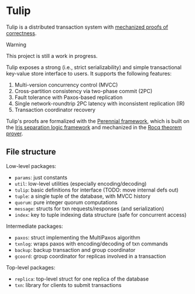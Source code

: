 # Tulip

Tulip is a distributed transaction system with [mechanized proofs of
correctness](https://github.com/mit-pdos/perennial/tree/master/src/program_proof/tulip).

> [!WARNING] 
> This project is still a work in progress.

Tulip exposes a strong (i.e., strict serializability) and simple transactional
key-value store interface to users. It supports the following features:
1. Multi-version concurrency control (MVCC)
2. Cross-partition consistency via two-phase commit (2PC)
3. Fault tolerance with Paxos-based replication
4. Single network-roundtrip 2PC latency with inconsistent replication (IR)
5. Transaction coordinator recovery

Tulip's proofs are formalized with the [Perennial
framework](https://github.com/mit-pdos/perennial), which is built on the [Iris
separation logic framework](https://iris-project.org/) and mechanized in the
[Rocq theorem prover](https://rocq-prover.org/).

## File structure

Low-level packages:
- `params`: just constants
- `util`: low-level utilities (especially encoding/decoding)
- `tulip`: basic definitions for interface (TODO: move internal defs out)
- `tuple`: a single tuple of the database, with MVCC history
- `quorum`: pure integer quorum computations
- `message`: structs for txn requests/responses (and serialization)
- `index`: key to tuple indexing data structure (safe for concurrent access)

Intermediate packages:
- `paxos`: struct implementing the MultiPaxos algorithm
- `txnlog`: wraps paxos with encoding/decoding of txn commands
- `backup`: backup transaction and group coordinator
- `gcoord`: group coordinator for replicas involved in a transaction

Top-level packages:
- `replica`: top-level struct for one replica of the database
- `txn`: library for clients to submit transactions
